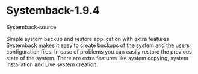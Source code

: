 # Systemback-1.9.4
Systemback-source

Simple system backup and restore application with extra features
Systemback makes it easy to create backups of the system and the users
configuration files. In case of problems you can easily restore the previous
state of the system. There are extra features like system copying, system
installation and Live system creation.
